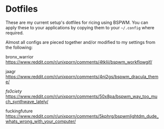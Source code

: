 # Dotfiles
These are my current setup's dotfiles for ricing using BSPWM. You can apply these to your applications by copying them to your ```~/.config``` where required.

Almost all configs are pieced together and/or modified to my settings from the following:

bronx_warrior https://www.reddit.com/r/unixporn/comments/4tklii/bspwm_workflowgif/

jaagr https://www.reddit.com/r/unixporn/comments/4nj2gs/bspwm_dracula_theme/

_fs0ciety_ https://www.reddit.com/r/unixporn/comments/50x8pa/bspwm_way_too_much_synthwave_lately/

fuckingfuture https://www.reddit.com/r/unixporn/comments/5kphrg/bspwmlightdm_dude_whats_wrong_with_your_computer/
